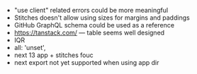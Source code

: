 - "use client" related errors could be more meaningful
- Stitches doesn't allow using sizes for margins and paddings
- GitHub GraphQL schema could be used as a reference
- https://tanstack.com/ — table seems well designed
- IQR
- all: 'unset',
- next 13 app + stitches fouc
- next export not yet supported when using app dir